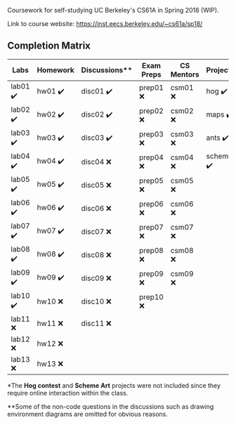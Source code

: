 Coursework for self-studying UC Berkeley's CS61A in Spring 2018 (WIP).

Link to course website: https://inst.eecs.berkeley.edu/~cs61a/sp18/

## Completion Matrix

| Labs                     | Homework                | Discussions**             | Exam Preps | CS Mentors | Projects*                 |
| ------------------------ | ----------------------- | ------------------------- | ---------- | ---------- | ------------------------- |
| lab01 :heavy_check_mark: | hw01 :heavy_check_mark: | disc01 :heavy_check_mark: | prep01 :x: | csm01 :x:  | hog    :heavy_check_mark: |
| lab02 :heavy_check_mark: | hw02 :heavy_check_mark: | disc02 :heavy_check_mark: | prep02 :x: | csm02 :x:  | maps   :heavy_check_mark: |
| lab03 :heavy_check_mark: | hw03 :heavy_check_mark: | disc03 :heavy_check_mark: | prep03 :x: | csm03 :x:  | ants   :heavy_check_mark: |
| lab04 :heavy_check_mark: | hw04 :heavy_check_mark: | disc04 :x:                | prep04 :x: | csm04 :x:  | scheme :heavy_check_mark: |
| lab05 :heavy_check_mark: | hw05 :heavy_check_mark: | disc05 :x:                | prep05 :x: | csm05 :x:  |                           |
| lab06 :heavy_check_mark: | hw06 :heavy_check_mark: | disc06 :x:                | prep06 :x: | csm06 :x:  |                           |
| lab07 :heavy_check_mark: | hw07 :heavy_check_mark: | disc07 :x:                | prep07 :x: | csm07 :x:  |                           |
| lab08 :heavy_check_mark: | hw08 :heavy_check_mark: | disc08 :x:                | prep08 :x: | csm08 :x:  |                           |
| lab09 :heavy_check_mark: | hw09 :heavy_check_mark: | disc09 :x:                | prep09 :x: | csm09 :x:  |                           |
| lab10 :heavy_check_mark: | hw10 :x:                | disc10 :x:                | prep10 :x: |            |                           |
| lab11 :x:                | hw11 :x:                | disc11 :x:                |            |            |                           |
| lab12 :x:                | hw12 :x:                |                           |            |            |                           |
| lab13 :x:                | hw13 :x:                |                           |            |            |                           |

\*The **Hog contest** and **Scheme Art** projects were not included since they require online interaction within the class.

\*\*Some of the non-code questions in the discussions such as drawing environment diagrams are omitted for obvious reasons.